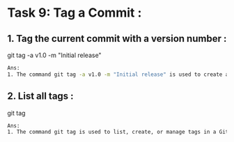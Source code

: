 # Task 9: Tag a Commit :
## 1. Tag the current commit with a version number :

git tag -a v1.0 -m "Initial release"
```bash
Ans:
1. The command git tag -a v1.0 -m "Initial release" is used to create an annotated tag in Git with the name v1.0 and a message "Initial release".
```
## 2. List all tags :
git tag
```bash
Ans:
1. The command git tag is used to list, create, or manage tags in a Git repository. Tags are a way to mark specific points in the Git history, typically used for marking release versions.
```
